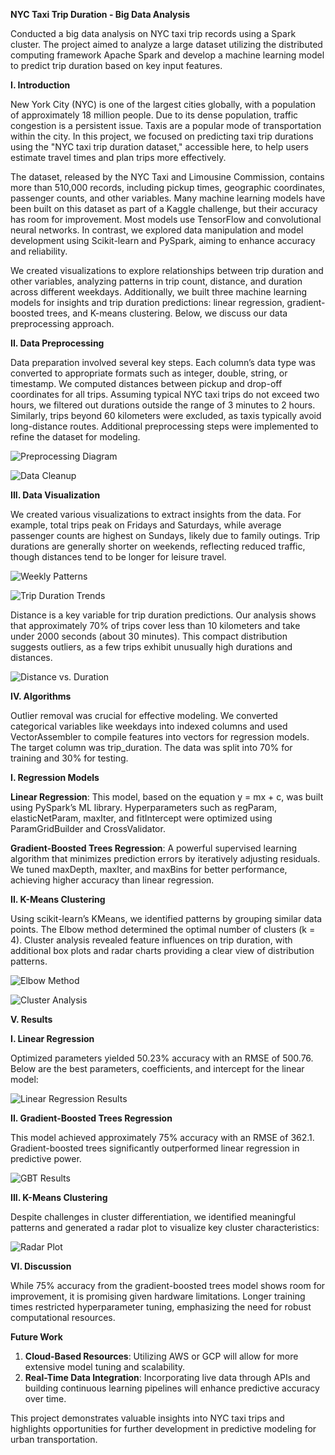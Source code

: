**NYC Taxi Trip Duration - Big Data Analysis**

Conducted a big data analysis on NYC taxi trip records using a Spark cluster. The project aimed to analyze a large dataset utilizing the distributed computing framework Apache Spark and develop a machine learning model to predict trip duration based on key input features.

**I. Introduction**

New York City (NYC) is one of the largest cities globally, with a population of approximately 18 million people. Due to its dense population, traffic congestion is a persistent issue. Taxis are a popular mode of transportation within the city. In this project, we focused on predicting taxi trip durations using the "NYC taxi trip duration dataset," accessible here, to help users estimate travel times and plan trips more effectively.

The dataset, released by the NYC Taxi and Limousine Commission, contains more than 510,000 records, including pickup times, geographic coordinates, passenger counts, and other variables. Many machine learning models have been built on this dataset as part of a Kaggle challenge, but their accuracy has room for improvement. Most models use TensorFlow and convolutional neural networks. In contrast, we explored data manipulation and model development using Scikit-learn and PySpark, aiming to enhance accuracy and reliability.

We created visualizations to explore relationships between trip duration and other variables, analyzing patterns in trip count, distance, and duration across different weekdays. Additionally, we built three machine learning models for insights and trip duration predictions: linear regression, gradient-boosted trees, and K-means clustering. Below, we discuss our data preprocessing approach.

**II. Data Preprocessing**

Data preparation involved several key steps. Each column’s data type was converted to appropriate formats such as integer, double, string, or timestamp. We computed distances between pickup and drop-off coordinates for all trips. Assuming typical NYC taxi trips do not exceed two hours, we filtered out durations outside the range of 3 minutes to 2 hours. Similarly, trips beyond 60 kilometers were excluded, as taxis typically avoid long-distance routes. Additional preprocessing steps were implemented to refine the dataset for modeling.

![Preprocessing Diagram](~/Documents/Aspose.Words.aba6c92a-e782-445b-b727-2cf5eb96087d.001.png)

![Data Cleanup](~/Documents/Aspose.Words.aba6c92a-e782-445b-b727-2cf5eb96087d.002.png)

**III. Data Visualization**

We created various visualizations to extract insights from the data. For example, total trips peak on Fridays and Saturdays, while average passenger counts are highest on Sundays, likely due to family outings. Trip durations are generally shorter on weekends, reflecting reduced traffic, though distances tend to be longer for leisure travel.

![Weekly Patterns](~/Documents/Aspose.Words.aba6c92a-e782-445b-b727-2cf5eb96087d.003.png)

![Trip Duration Trends](~/Documents/Aspose.Words.aba6c92a-e782-445b-b727-2cf5eb96087d.004.png)

Distance is a key variable for trip duration predictions. Our analysis shows that approximately 70% of trips cover less than 10 kilometers and take under 2000 seconds (about 30 minutes). This compact distribution suggests outliers, as a few trips exhibit unusually high durations and distances.

![Distance vs. Duration](~/Documents/Aspose.Words.aba6c92a-e782-445b-b727-2cf5eb96087d.005.png)

**IV. Algorithms**

Outlier removal was crucial for effective modeling. We converted categorical variables like weekdays into indexed columns and used VectorAssembler to compile features into vectors for regression models. The target column was trip\_duration. The data was split into 70% for training and 30% for testing.

**I. Regression Models**

**Linear Regression**: This model, based on the equation y = mx + c, was built using PySpark’s ML library. Hyperparameters such as regParam, elasticNetParam, maxIter, and fitIntercept were optimized using ParamGridBuilder and CrossValidator.

**Gradient-Boosted Trees Regression**: A powerful supervised learning algorithm that minimizes prediction errors by iteratively adjusting residuals. We tuned maxDepth, maxIter, and maxBins for better performance, achieving higher accuracy than linear regression.

**II. K-Means Clustering**

Using scikit-learn’s KMeans, we identified patterns by grouping similar data points. The Elbow method determined the optimal number of clusters (k = 4). Cluster analysis revealed feature influences on trip duration, with additional box plots and radar charts providing a clear view of distribution patterns.

![Elbow Method](~/Documents/Aspose.Words.aba6c92a-e782-445b-b727-2cf5eb96087d.006.png)

![Cluster Analysis](~/Documents/Aspose.Words.aba6c92a-e782-445b-b727-2cf5eb96087d.007.png)

**V. Results**

**I. Linear Regression**

Optimized parameters yielded 50.23% accuracy with an RMSE of 500.76. Below are the best parameters, coefficients, and intercept for the linear model:

![Linear Regression Results](~/Documents/Aspose.Words.aba6c92a-e782-445b-b727-2cf5eb96087d.008.png)

**II. Gradient-Boosted Trees Regression**

This model achieved approximately 75% accuracy with an RMSE of 362.1. Gradient-boosted trees significantly outperformed linear regression in predictive power.

![GBT Results](~/Documents/Aspose.Words.aba6c92a-e782-445b-b727-2cf5eb96087d.009.png)

**III. K-Means Clustering**

Despite challenges in cluster differentiation, we identified meaningful patterns and generated a radar plot to visualize key cluster characteristics:

![Radar Plot](~/Documents/Aspose.Words.aba6c92a-e782-445b-b727-2cf5eb96087d.010.png)

**VI. Discussion**

While 75% accuracy from the gradient-boosted trees model shows room for improvement, it is promising given hardware limitations. Longer training times restricted hyperparameter tuning, emphasizing the need for robust computational resources.

**Future Work**

1. **Cloud-Based Resources**: Utilizing AWS or GCP will allow for more extensive model tuning and scalability.
2. **Real-Time Data Integration**: Incorporating live data through APIs and building continuous learning pipelines will enhance predictive accuracy over time.

This project demonstrates valuable insights into NYC taxi trips and highlights opportunities for further development in predictive modeling for urban transportation.
